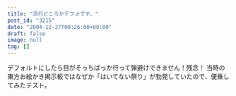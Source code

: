 ```yaml
---
title: "流行どころかデフォです。"
post_id: "3215"
date: "2004-12-27T00:26:00+09:00"
draft: false
image: null
tag: []
---
```



デフォルトにしたら目がそっちばっか行って弾避けできません！残念！ 当時の東方お絵かき掲示板ではなぜか「はいてない祭り」が勃発していたので、便乗してみたテスト。
